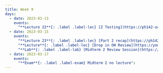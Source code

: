 ```yaml
---
title: Week 9
days:
  - date: 2023-03-13
    events:
      "**Lecture 22**{: .label .label-lec} [Z Testing](https://ph142-ucb.github.io/sp23/src/l22-ztot.pdf) ([Recording](https://youtu.be/-XfwuBal4zo))":
  - date: 2023-03-15
    events:
      "**Lecture 23**{: .label .label-lec} [Part 2 recap](https://ph142-ucb.github.io/sp23/src/l23-recapv3.pdf) ([Recording](https://youtu.be/giM8Y0eZpl0))":
      "**Lecture**{: .label .label-lec} [Drop in OH Review](https://youtu.be/qZ0rVEZC8vU)":
      "**Lab**{: .label .label-lab} [Midterm 2 Review Session](https://docs.google.com/presentation/d/1UEWjzBJoH6BbSfLzorLYwplj1BR5RCRkP9urdGp574g/edit?usp=sharing) ([Additional Practice Questions](https://ph142-ucb.github.io/sp23/src/additiona-mt2-practice.pdf))":
  - date: 2023-03-17
    events:
      "**Exam**{: .label .label-exam} Midterm 2 no lecture":
---
```

